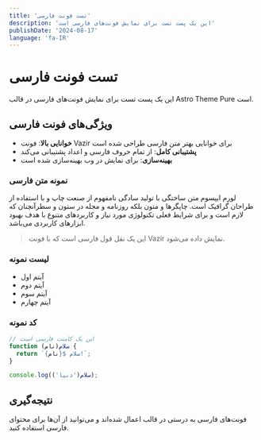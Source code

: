 ```yaml
---
title: 'تست فونت فارسی'
description: 'این یک پست تست برای نمایش فونت‌های فارسی است'
publishDate: '2024-08-17'
language: 'fa-IR'
---
```


# تست فونت فارسی

این یک پست تست برای نمایش فونت‌های فارسی در قالب Astro Theme Pure است.

## ویژگی‌های فونت فارسی

- **خوانایی بالا**: فونت Vazir برای خوانایی بهتر متن فارسی طراحی شده است
- **پشتیبانی کامل**: از تمام حروف فارسی و اعداد پشتیبانی می‌کند
- **بهینه‌سازی**: برای نمایش در وب بهینه‌سازی شده است

### نمونه متن فارسی

لورم ایپسوم متن ساختگی با تولید سادگی نامفهوم از صنعت چاپ و با استفاده از طراحان گرافیک است. چاپگرها و متون بلکه روزنامه و مجله در ستون و سطرآنچنان که لازم است و برای شرایط فعلی تکنولوژی مورد نیاز و کاربردهای متنوع با هدف بهبود ابزارهای کاربردی می‌باشد.

> این یک نقل قول فارسی است که با فونت Vazir نمایش داده می‌شود.

### لیست نمونه

- آیتم اول
- آیتم دوم  
- آیتم سوم
- آیتم چهارم

### کد نمونه

```javascript
// این یک کامنت فارسی است
function سلام(نام) {
  return `سلام ${نام}!`;
}

console.log(سلام('دنیا'));
```

## نتیجه‌گیری

فونت‌های فارسی به درستی در قالب اعمال شده‌اند و می‌توانید از آن‌ها برای محتوای فارسی استفاده کنید.
